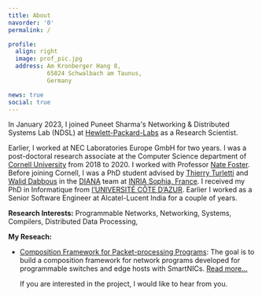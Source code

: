 ```yaml
---
title: About
navorder: '0'
permalink: /

profile:
  align: right
  image: prof_pic.jpg
  address: Am Kronberger Hang 8, 
           65824 Schwalbach am Taunus, 
           Germany

news: true
social: true
---
```


In January 2023, I joined Puneet Sharma's Networking & Distributed Systems Lab (NDSL) at <a href="https://www.hpe.com/us/en/hewlett-packard-labs.html" target="_blank">Hewlett-Packard-Labs</a> as a Research Scientist. 

Earlier, I worked at NEC Laboratories Europe GmbH for two years. I was a post-doctoral research associate at the Computer Science department of  <a href="https://www.cornell.edu" target="_blank">Cornell University</a> from 2018 to 2020.  I worked with Professor <a href="https://www.cs.cornell.edu/~jnfoster/" target="_blank">Nate Foster</a>. Before joining Cornell, I was a PhD student advised by [Thierry Turletti](https://team.inria.fr/diana/team-members/thierry-turletti/) and [Walid Dabbous](https://team.inria.fr/diana/team-members/walid-dabbous/) in the [DIANA](https://team.inria.fr/diana/team-members/) team at [INRIA Sophia, France](https://www.inria.fr/fr/centre-inria-sophia-antipolis-mediterranee).  I received my PhD in Informatique from [l’UNIVERSITÉ CÔTE D’AZUR](http://univ-cotedazur.fr/fr).  Earlier I worked as a Senior Software Engineer at Alcatel-Lucent India for a couple of years.

__Research Interests:__ Programmable Networks, Networking, Systems,
Compilers, Distributed Data Processing,

__My Reseach:__

* [Composition Framework for Packet-processing Programs](/projects/composition/):
  The goal is to build a composition framework for network programs developed 
  for programmable switches and edge hosts with SmartNICs. [Read more...](/projects/composition/)

  If you are interested in the project, I would like to hear from you. 



